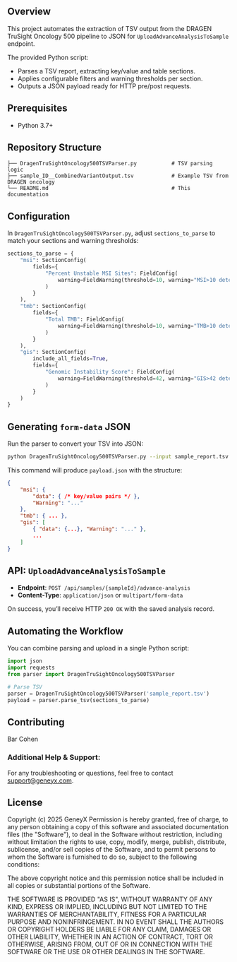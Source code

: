 ﻿## Overview

This project automates the extraction of TSV output from the DRAGEN TruSight Oncology 500 pipeline to JSON for `UploadAdvanceAnalysisToSample` endpoint.

The provided Python script:

* Parses a TSV report, extracting key/value and table sections.
* Applies configurable filters and warning thresholds per section.
* Outputs a JSON payload ready for HTTP pre/post requests.

## Prerequisites

* Python 3.7+

## Repository Structure

```
├── DragenTruSightOncology500TSVParser.py           # TSV parsing logic
├── sample_ID__CombinedVariantOutput.tsv            # Example TSV from DRAGEN oncology
└── README.md                                       # This documentation
```

## Configuration

In `DragenTruSightOncology500TSVParser.py`, adjust `sections_to_parse` to match your sections and warning thresholds:

```python
sections_to_parse = {
    "msi": SectionConfig(
        fields={
            "Percent Unstable MSI Sites": FieldConfig(
                warning=FieldWarning(threshold=10, warning="MSI>10 detected")
            )
        }
    ),
    "tmb": SectionConfig(
        fields={
            "Total TMB": FieldConfig(
                warning=FieldWarning(threshold=10, warning="TMB>10 detected")
            )
        }
    ),
    "gis": SectionConfig(
        include_all_fields=True,
        fields={
            "Genomic Instability Score": FieldConfig(
                warning=FieldWarning(threshold=42, warning="GIS>42 detected")
            )
        }
    )
}
```

## Generating `form-data` JSON

Run the parser to convert your TSV into JSON:

```bash
python DragenTruSightOncology500TSVParser.py --input sample_report.tsv --output payload.json
```

This command will produce `payload.json` with the structure:

```json
{
    "msi": {
        "data": { /* key/value pairs */ },
        "Warning": "..."
    },
    "tmb": { ... },
    "gis": [
        { "data": {...}, "Warning": "..." },
        ...
    ]
}
```

## API: `UploadAdvanceAnalysisToSample`

* **Endpoint**: `POST /api/samples/{sampleId}/advance-analysis`
* **Content-Type**: `application/json` or `multipart/form-data`

On success, you’ll receive HTTP `200 OK` with the saved analysis record.

## Automating the Workflow

You can combine parsing and upload in a single Python script:

```python
import json
import requests
from parser import DragenTruSightOncology500TSVParser

# Parse TSV
parser = DragenTruSightOncology500TSVParser('sample_report.tsv')
payload = parser.parse_tsv(sections_to_parse)

```

## Contributing
Bar Cohen

### **Additional Help & Support**:
For any troubleshooting or questions, feel free to contact [support@geneyx.com](mailto:support@geneyx.com).

## License

Copyright (c) 2025 GeneyX Permission is hereby granted, free of charge, to any person obtaining a copy of this software and associated documentation files (the "Software"), to deal in the Software without restriction, including without limitation the rights to use, copy, modify, merge, publish, distribute, sublicense, and/or sell copies of the Software, and to permit persons to whom the Software is furnished to do so, subject to the following conditions:

The above copyright notice and this permission notice shall be included in all copies or substantial portions of the Software.

THE SOFTWARE IS PROVIDED "AS IS", WITHOUT WARRANTY OF ANY KIND, EXPRESS OR IMPLIED, INCLUDING BUT NOT LIMITED TO THE WARRANTIES OF MERCHANTABILITY, FITNESS FOR A PARTICULAR PURPOSE AND NONINFRINGEMENT. IN NO EVENT SHALL THE AUTHORS OR COPYRIGHT HOLDERS BE LIABLE FOR ANY CLAIM, DAMAGES OR OTHER LIABILITY, WHETHER IN AN ACTION OF CONTRACT, TORT OR OTHERWISE, ARISING FROM, OUT OF OR IN CONNECTION WITH THE SOFTWARE OR THE USE OR OTHER DEALINGS IN THE SOFTWARE.
```

